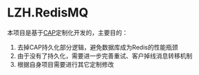 # LZH.RedisMQ

本项目是基于[CAP](https://github.com/dotnetcore/CAP)定制化开发的，主要目的：

1. 去掉CAP持久化部分逻辑，避免数据库成为Redis的性能瓶颈
2. 由于没有了持久化，需要进一步完善重试、客户掉线消息转移机制
3. 根据自身项目需要进行其它定制修改





